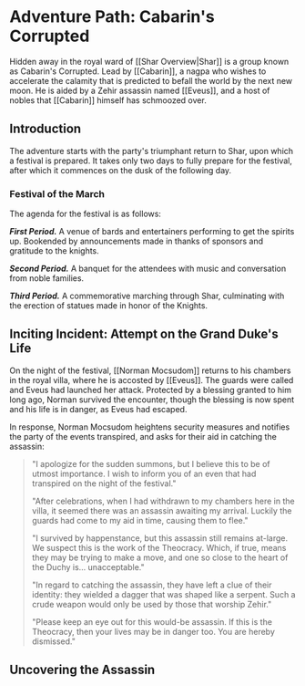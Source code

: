 # Adventure Path: Cabarin's Corrupted

Hidden away in the royal ward of [[Shar Overview|Shar]] is a group known as Cabarin's Corrupted. Lead by [[Cabarin]], a nagpa who wishes to accelerate the calamity that is predicted to befall the world by the next new moon. He is aided by a Zehir assassin named [[Eveus]], and a host of nobles that [[Cabarin]] himself has schmoozed over.

## Introduction
The adventure starts with the party's triumphant return to Shar, upon which a festival is prepared. It takes only two days to fully prepare for the festival, after which it commences on the dusk of the following day.

### Festival of the March

The agenda for the festival is as follows:

***First Period.*** A venue of bards and entertainers performing to get the spirits up. Bookended by announcements made in thanks of sponsors and gratitude to the knights.

***Second Period.*** A banquet for the attendees with music and conversation from noble families.

***Third Period.*** A commemorative marching through Shar, culminating with the erection of statues made in honor of the Knights.

## Inciting Incident: Attempt on the Grand Duke's Life

On the night of the festival, [[Norman Mocsudom]] returns to his chambers in the royal villa, where he is accosted by [[Eveus]]. The guards were called and Eveus had launched her attack. Protected by a blessing granted to him long ago, Norman survived the encounter, though the blessing is now spent and his life is in danger, as Eveus had escaped.

In response, Norman Mocsudom heightens security measures and notifies the party of the events transpired, and asks for their aid in catching the assassin:

> "I apologize for the sudden summons, but I believe this to be of utmost importance. I wish to inform you of an even that had transpired on the night of the festival."
>
> "After celebrations, when I had withdrawn to my chambers here in the villa, it seemed there was an assassin awaiting my arrival. Luckily the guards had come to my aid in time, causing them to flee."
> 
> "I survived by happenstance, but this assassin still remains at-large. We suspect this is the work of the Theocracy. Which, if true, means they may be trying to make a move, and one so close to the heart of the Duchy is... unacceptable."
>
> "In regard to catching the assassin, they have left a clue of their identity: they wielded a dagger that was shaped like a serpent. Such a crude weapon would only be used by those that worship Zehir."
>
> "Please keep an eye out for this would-be assassin. If this is the Theocracy, then your lives may be in danger too. You are hereby dismissed."

## Uncovering the Assassin

